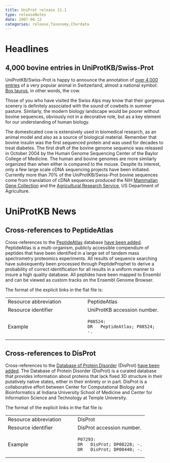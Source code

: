 ```yaml
---
title: UniProt release 11.1
type: releaseNotes
date: 2007-06-12
categories: release,Taxonomy,Chordata
---
```


# Headlines

## 4,000 bovine entries in UniProtKB/Swiss-Prot

UniProtKB/Swiss-Prot is happy to announce the annotation of [over 4,000 entries](http://www.uniprot.org/uniprotkb?query=organism:9913+reviewed:yes) of a very popular animal in Switzerland, almost a national symbol: [Bos taurus](http://www.uniprot.org/taxonomy/9913), in other words, the cow.

Those of you who have visited the Swiss Alps may know that their gorgeous scenery is definitely associated with the sound of cowbells in summer pasture. Similarly, the modern biology landscape would be poorer without bovine sequences, obviously not in a decorative role, but as a key element for our understanding of human biology.

The domesticated cow is extensively used in biomedical research, as an animal model and also as a source of biological material. Remember that bovine insulin was the first sequenced protein and was used for decades to treat diabetes. The first draft of the bovine genome sequence was released in October 2004 by the Human Genome Sequencing Center of the Baylor College of Medicine. The human and bovine genomes are more similarly organized than when either is compared to the mouse. Despite its interest, only a few large scale cDNA sequencing projects have been initiated. Currently more than 70% of the UniProtKB/Swiss-Prot bovine sequences come from translation of cDNA sequences produced the NIH [Mammalian Gene Collection](http://mgc.nci.nih.gov/) and the [Agricultural Research Service](http://www.pubmedcentral.nih.gov/articlerender.fcgi?tool=pubmed&pubmedid=16305752), US Department of Agriculture.

# UniProtKB News

## Cross-references to PeptideAtlas

Cross-references to the [PeptideAtlas](http://www.peptideatlas.org/) database [have been added](http://www.uniprot.org/uniprotkb?query=database:peptideatlas). PeptideAtlas is a multi-organism, publicly accessible compendium of peptides that have been identified in a large set of tandem mass spectrometry proteomics experiments. All results of sequence searching have subsequently been processed through PeptideProphet to derive a probability of correct identification for all results in a uniform manner to insure a high quality database. All peptides have been mapped to Ensembl and can be viewed as custom tracks on the Ensembl Genome Browser.

The format of the explicit links in the flat file is:

<table><colgroup><col style="width: 50%" /><col style="width: 50%" /></colgroup><tbody><tr class="odd"><td>Resource abbreviation</td><td>PeptideAtlas</td></tr><tr class="even"><td>Resource identifier</td><td>UniProtKB accession number.</td></tr><tr class="odd"><td>Example</td><td><pre><code>P08524:
DR   PeptideAtlas; P08524; -.</code></pre></td></tr></tbody></table>

## Cross-references to DisProt

Cross-references to the [Database of Protein Disorder](http://www.disprot.org/) (DisProt) [have been added](http://www.uniprot.org/uniprotkb?query=database:disprot). The Database of Protein Disorder (DisProt) is a curated database that provides information about proteins that lack fixed 3D structure in their putatively native states, either in their entirety or in part. DisProt is a collaborative effort between Center for Computational Biology and Bioinformatics at Indiana University School of Medicine and Center for Information Science and Technology at Temple University.

The format of the explicit links in the flat file is:

<table><colgroup><col style="width: 50%" /><col style="width: 50%" /></colgroup><tbody><tr class="odd"><td>Resource abbreviation</td><td>DisProt</td></tr><tr class="even"><td>Resource identifier</td><td>DisProt accession number.</td></tr><tr class="odd"><td>Example</td><td><pre><code>P07293:
DR   DisProt; DP00228; -.
DR   DisProt; DP00440; -.</code></pre></td></tr></tbody></table>
